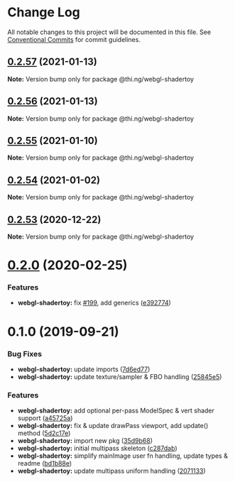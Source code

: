 # Change Log

All notable changes to this project will be documented in this file.
See [Conventional Commits](https://conventionalcommits.org) for commit guidelines.

## [0.2.57](https://github.com/thi-ng/umbrella/compare/@thi.ng/webgl-shadertoy@0.2.56...@thi.ng/webgl-shadertoy@0.2.57) (2021-01-13)

**Note:** Version bump only for package @thi.ng/webgl-shadertoy





## [0.2.56](https://github.com/thi-ng/umbrella/compare/@thi.ng/webgl-shadertoy@0.2.55...@thi.ng/webgl-shadertoy@0.2.56) (2021-01-13)

**Note:** Version bump only for package @thi.ng/webgl-shadertoy





## [0.2.55](https://github.com/thi-ng/umbrella/compare/@thi.ng/webgl-shadertoy@0.2.54...@thi.ng/webgl-shadertoy@0.2.55) (2021-01-10)

**Note:** Version bump only for package @thi.ng/webgl-shadertoy





## [0.2.54](https://github.com/thi-ng/umbrella/compare/@thi.ng/webgl-shadertoy@0.2.53...@thi.ng/webgl-shadertoy@0.2.54) (2021-01-02)

**Note:** Version bump only for package @thi.ng/webgl-shadertoy





## [0.2.53](https://github.com/thi-ng/umbrella/compare/@thi.ng/webgl-shadertoy@0.2.52...@thi.ng/webgl-shadertoy@0.2.53) (2020-12-22)

**Note:** Version bump only for package @thi.ng/webgl-shadertoy





# [0.2.0](https://github.com/thi-ng/umbrella/compare/@thi.ng/webgl-shadertoy@0.1.4...@thi.ng/webgl-shadertoy@0.2.0) (2020-02-25)


### Features

* **webgl-shadertoy:** fix [#199](https://github.com/thi-ng/umbrella/issues/199), add generics ([e392774](https://github.com/thi-ng/umbrella/commit/e392774945e4d29f145dba2fd17f99919b2c5fd5))





# 0.1.0 (2019-09-21)

### Bug Fixes

* **webgl-shadertoy:** update imports ([7d6ed77](https://github.com/thi-ng/umbrella/commit/7d6ed77))
* **webgl-shadertoy:** update texture/sampler & FBO handling ([25845e5](https://github.com/thi-ng/umbrella/commit/25845e5))

### Features

* **webgl-shadertoy:** add optional per-pass ModelSpec & vert shader support ([a45725a](https://github.com/thi-ng/umbrella/commit/a45725a))
* **webgl-shadertoy:** fix & update drawPass viewport, add update() method ([5d2c17e](https://github.com/thi-ng/umbrella/commit/5d2c17e))
* **webgl-shadertoy:** import new pkg ([35d9b68](https://github.com/thi-ng/umbrella/commit/35d9b68))
* **webgl-shadertoy:** initial multipass skeleton ([c287dab](https://github.com/thi-ng/umbrella/commit/c287dab))
* **webgl-shadertoy:** simplify mainImage user fn handling, update types & readme ([bd1b88e](https://github.com/thi-ng/umbrella/commit/bd1b88e))
* **webgl-shadertoy:** update multipass uniform handling ([2071133](https://github.com/thi-ng/umbrella/commit/2071133))
